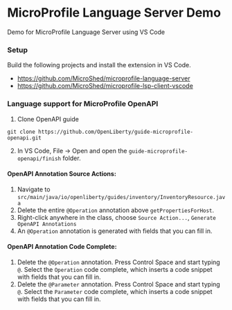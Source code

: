 # MicroProfile Language Server Demo

Demo for MicroProfile Language Server using VS Code

### Setup
Build the following projects and install the extension in VS Code.
- https://github.com/MicroShed/microprofile-language-server
- https://github.com/MicroShed/microprofile-lsp-client-vscode

### Language support for MicroProfile OpenAPI
1. Clone OpenAPI guide
```
git clone https://github.com/OpenLiberty/guide-microprofile-openapi.git
```
2. In VS Code, File -> Open and open the `guide-microprofile-openapi/finish` folder.

#### OpenAPI Annotation Source Actions:
1. Navigate to `src/main/java/io/openliberty/guides/inventory/InventoryResource.java`
1. Delete the entire `@Operation` annotation above `getPropertiesForHost`.
1. Right-click anywhere in the class, choose `Source Action...`, `Generate OpenAPI Annotations`
1. An `@Operation` annotation is generated with fields that you can fill in.

#### OpenAPI Annotation Code Complete:
1. Delete the `@Operation` annotation.  Press Control Space and start typing `@`.  Select the `Operation` code complete, which inserts a code snippet with fields that you can fill in.
1. Delete the `@Parameter` annotation.  Press Control Space and start typing `@`.  Select the `Parameter` code complete, which inserts a code snippet with fields that you can fill in.
